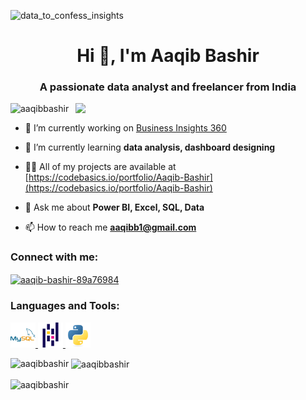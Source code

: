 ![data_to_confess_insights](https://github.com/aaqibbashir/aaqibbashir/assets/6091987/bb5047a0-6d0f-4e34-8cc6-6511e984f057)
<h1 align="center">Hi 👋, I'm Aaqib Bashir</h1>
<h3 align="center">A passionate data analyst and freelancer from India</h3>
<img align="right" width="400" src="https://cdn.dribbble.com/users/1162077/screenshots/3848914/programmer.gif">

<p align="left"> <img src="https://komarev.com/ghpvc/?username=aaqibbashir&label=Profile%20views&color=0e75b6&style=flat" alt="aaqibbashir" /> </p>


- 🔭 I’m currently working on [Business Insights 360](https://app.powerbi.com/view?r=eyJrIjoiZWNjNDM0MjktY2I3NC00NjIwLWE5ZmMtZjhiM2Q2MDc2MGRhIiwidCI6ImM2ZTU0OWIzLTVmNDUtNDAzMi1hYWU5LWQ0MjQ0ZGM1YjJjNCJ9&pageName=ReportSection0d542519bd9dda372e92)

- 🌱 I’m currently learning **data analysis, dashboard designing**

- 👨‍💻 All of my projects are available at [https://codebasics.io/portfolio/Aaqib-Bashir](https://codebasics.io/portfolio/Aaqib-Bashir)

- 💬 Ask me about **Power BI, Excel, SQL, Data**

- 📫 How to reach me **aaqibb1@gmail.com**

<h3 align="left">Connect with me:</h3>
<p align="left">
<a href="https://linkedin.com/in/aaqib-bashir-89a76984" target="blank"><img align="center" src="https://raw.githubusercontent.com/rahuldkjain/github-profile-readme-generator/master/src/images/icons/Social/linked-in-alt.svg" alt="aaqib-bashir-89a76984" height="30" width="40" /></a>
</p>

<h3 align="left">Languages and Tools:</h3>
<p align="left"> <a href="https://www.mysql.com/" target="_blank" rel="noreferrer"> <img src="https://raw.githubusercontent.com/devicons/devicon/master/icons/mysql/mysql-original-wordmark.svg" alt="mysql" width="40" height="40"/> </a> <a href="https://pandas.pydata.org/" target="_blank" rel="noreferrer"> <img src="https://raw.githubusercontent.com/devicons/devicon/2ae2a900d2f041da66e950e4d48052658d850630/icons/pandas/pandas-original.svg" alt="pandas" width="40" height="40"/> </a> <a href="https://www.python.org" target="_blank" rel="noreferrer"> <img src="https://raw.githubusercontent.com/devicons/devicon/master/icons/python/python-original.svg" alt="python" width="40" height="40"/> </a> </p>

<p><img align="left" src="https://github-readme-stats.vercel.app/api/top-langs?username=aaqibbashir&show_icons=true&locale=en&layout=compact" alt="aaqibbashir" /></p>

<p>&nbsp;<img align="center" src="https://github-readme-stats.vercel.app/api?username=aaqibbashir&show_icons=true&locale=en" alt="aaqibbashir" /></p>

<p><img align="center" src="https://github-readme-streak-stats.herokuapp.com/?user=aaqibbashir&" alt="aaqibbashir" /></p>
